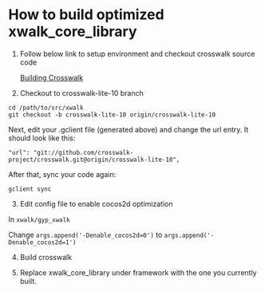 How to build optimized xwalk_core_library
=======================

1) Follow below link to setup environment and checkout crosswalk source code

   [Building Crosswalk](https://crosswalk-project.org/contribute/building_crosswalk.html)

2) Checkout to crosswalk-lite-10 branch
```
cd /path/to/src/xwalk
git checkout -b crosswalk-lite-10 origin/crosswalk-lite-10
```
Next, edit your .gclient file (generated above) and change the url entry. It should look like this:
```
"url": "git://github.com/crosswalk-project/crosswalk.git@origin/crosswalk-lite-10",
```
After that, sync your code again:
```
gclient sync

```

3) Edit config file to enable cocos2d optimization

In ```xwalk/gyp_xwalk```

Change ```args.append('-Denable_cocos2d=0')``` to ```args.append('-Denable_cocos2d=1')```

4) Build crosswalk

5) Replace xwalk_core_library under framework with the one you currently built.
